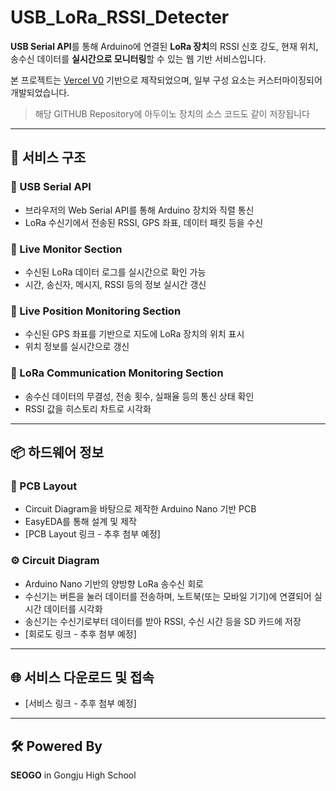 # USB_LoRa_RSSI_Detecter

**USB Serial API**를 통해 Arduino에 연결된 **LoRa 장치**의 RSSI 신호 강도, 현재 위치, 송수신 데이터를 **실시간으로 모니터링**할 수 있는 웹 기반 서비스입니다.  

본 프로젝트는 [Vercel V0](https://vercel.com/v0) 기반으로 제작되었으며, 일부 구성 요소는 커스터마이징되어 개발되었습니다.

> 해당 GITHUB Repository에 아두이노 장치의 소스 코드도 같이 저장됩니다

---

## 🧩 서비스 구조

### 🔌 USB Serial API
- 브라우저의 Web Serial API를 통해 Arduino 장치와 직렬 통신
- LoRa 수신기에서 전송된 RSSI, GPS 좌표, 데이터 패킷 등을 수신

### 📡 Live Monitor Section
- 수신된 LoRa 데이터 로그를 실시간으로 확인 가능
- 시간, 송신자, 메시지, RSSI 등의 정보 실시간 갱신

### 📍 Live Position Monitoring Section
- 수신된 GPS 좌표를 기반으로 지도에 LoRa 장치의 위치 표시
- 위치 정보를 실시간으로 갱신

### 🔄 LoRa Communication Monitoring Section
- 송수신 데이터의 무결성, 전송 횟수, 실패율 등의 통신 상태 확인
- RSSI 값을 히스토리 차트로 시각화


---

## 📦 하드웨어 정보

### 💾 PCB Layout
- Circuit Diagram을 바탕으로 제작한 Arduino Nano 기반 PCB
- EasyEDA를 통해 설계 및 제작
- [PCB Layout 링크 - 추후 첨부 예정]

### ⚙️ Circuit Diagram
- Arduino Nano 기반의 양방향 LoRa 송수신 회로
- 수신기는 버튼을 눌러 데이터를 전송하며, 노트북(또는 모바일 기기)에 연결되어 실시간 데이터를 시각화
- 송신기는 수신기로부터 데이터를 받아 RSSI, 수신 시간 등을 SD 카드에 저장
- [회로도 링크 - 추후 첨부 예정]


---

## 🌐 서비스 다운로드 및 접속

- [서비스 링크 - 추후 첨부 예정]


---

## 🛠 Powered By

**SEOGO** in Gongju High School
